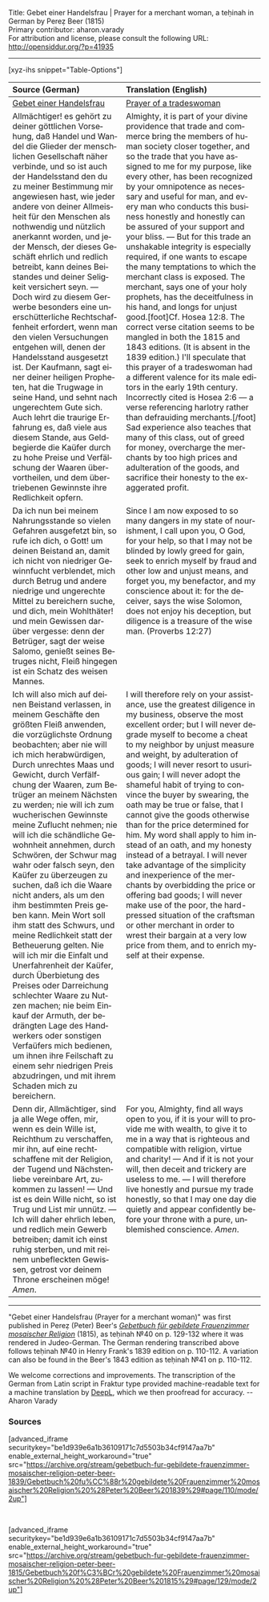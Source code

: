 <html>
<head></head>
<body>
Title: Gebet einer Handelsfrau | Prayer for a merchant woman, a teḥinah in German by Pereẓ Beer (1815)<br />
Primary contributor: aharon.varady<br />
For attribution and license, please consult the following URL: <a href="http://opensiddur.org/?p=41935">http://opensiddur.org/?p=41935</a>
<p />
<hr />

[xyz-ihs snippet="Table-Options"]<table style="margin-left: auto; margin-right: auto;" class="draggable">
<thead><tr><th id="x" style="text-align: left;">Source (German)</th><th style="text-align: left;">Translation (English)</th></tr></thead>
<tbody>
<tr><td style="vertical-align:top;">
<div class="german" lang="de">
<u>Gebet einer Handelsfrau</u>
</div></td>

<td style="vertical-align:top;">
<div class="english" lang="en">
<u>Prayer of a tradeswoman</u>
</div></td></tr>


<tr><td style="vertical-align:top;">
<div class="german" lang="de">
Allmächtiger! es gehört zu deiner göttlichen Vorsehung, daß Handel und Wandel die Glieder der menschlichen Gesellschaft näher verbinde, und so ist auch der Handelsstand den du zu meiner Bestimmung mir angewiesen hast, wie jeder andere von deiner Allmeisheit für den Menschen als nothwendig und nützlich anerkannt worden, und jeder Mensch, der dieses Geschäft ehrlich und redlich betreibt, kann deines Beistandes und deiner Seligkeit versichert seyn. — Doch wird zu diesem Gerwerbe besonders eine unerschütterliche Rechtschaffenheit erfordert, wenn man den vielen Versuchungen entgehen will, denen der Handelsstand ausgesetzt ist. Der Kaufmann, sagt einer deiner heiligen Propheten, hat die Trugwage in seine Hand, und sehnt nach ungerechtem Gute sich. Auch lehrt die traurige Erfahrung es, daß viele aus diesem Stande, aus Geldbegierde die Kaüfer durch zu hohe Preise und Verfälschung der Waaren übervortheilen, und dem übertriebenen Gewinnste ihre Redlichkeit opfern. 
</div></td>

<td style="vertical-align:top;">
<div class="english" lang="en">
Almighty, it is part of your divine providence that trade and commerce bring the members of human society closer together, and so the trade that you have assigned to me for my purpose, like every other, has been recognized by your omnipotence as necessary and useful for man, and every man who conducts this business honestly and honestly can be assured of your support and your bliss. — But for this trade an unshakable integrity is especially required, if one wants to escape the many temptations to which the merchant class is exposed. The merchant, says one of your holy prophets, has the deceitfulness in his hand, and longs for unjust good.[foot]Cf. Hosea 12:8. The correct verse citation seems to be mangled in both the 1815 and 1843 editions. (It is absent in the 1839 edition.) I'll speculate that this prayer of a tradeswoman had a different valence for its male editors in the early 19th century. Incorrectly cited is Hosea 2:6 — a verse referencing harlotry rather than defrauiding merchants.[/foot] Sad experience also teaches that many of this class, out of greed for money, overcharge the merchants by too high prices and adulteration of the goods, and sacrifice their honesty to the exaggerated profit. 
</div></td></tr>


<tr><td style="vertical-align:top;">
<div class="german" lang="de">
Da ich nun bei meinem Nahrungsstande so vielen Gefahren ausgefetzt bin, so rufe ich dich, o Gott! um deinen Beistand an, damit ich nicht von niedriger Gewinnfucht verblendet, mich durch Betrug und andere niedrige und ungerechte Mittel zu bereichern suche, und dich, mein Wohlthäter! und mein Gewissen darüber vergesse: denn der Betrüger, sagt der weise Salomo, genießt seines Betruges nicht, Fleiß hingegen ist ein Schatz des weisen Mannes. 
</div></td>

<td style="vertical-align:top;">
<div class="english" lang="en">
Since I am now exposed to so many dangers in my state of nourishment, I call upon you, O God, for your help, so that I may not be blinded by lowly greed for gain, seek to enrich myself by fraud and other low and unjust means, and forget you, my benefactor, and my conscience about it: for the deceiver, says the wise Solomon, does not enjoy his deception, but diligence is a treasure of the wise man. <span class="citation">(Proverbs 12:27)</span>
</div></td></tr>


<tr><td style="vertical-align:top;">
<div class="german" lang="de">
Ich will also mich auf deinen Beistand verlassen, in meinem Geschäfte den größten Fleiß anwenden, die vorzüglichste Ordnung beobachten; aber nie will ich mich herabwürdigen, Durch unrechtes Maas und Gewicht, durch Verfälfchung der Waaren, zum Betrüger an meinem Nächsten zu werden; nie will ich zum wucherischen Gewinnste meine Zuflucht nehmen; nie will ich die schändliche Gewohnheit annehmen, durch Schwören, der Schwur mag wahr oder falsch seyn, den Kaüfer zu überzeugen zu suchen, daß ich die Waare nicht anders, als um den ihm bestimmten Preis geben kann. Mein Wort soll ihm statt des Schwurs, und meine Redlichkeit statt der Betheuerung gelten. Nie will ich mir die Einfalt und Unerfahrenheit der Kaüfer, durch Überbietung des Preises oder Darreichung schlechter Waare zu Nutzen machen; nie beim Einkauf der Armuth, der bedrängten Lage des Handwerkers oder sonstigen Verfaüfers mich bedienen, um ihnen ihre Feilschaft zu einem sehr niedrigen Preis abzudringen, und mit ihrem Schaden mich zu bereichern. 
</div></td>

<td style="vertical-align:top;">
<div class="english" lang="en">
I will therefore rely on your assistance, use the greatest diligence in my business, observe the most excellent order; but I will never degrade myself to become a cheat to my neighbor by unjust measure and weight, by adulteration of goods; I will never resort to usurious gain; I will never adopt the shameful habit of trying to convince the buyer by swearing, the oath may be true or false, that I cannot give the goods otherwise than for the price determined for him. My word shall apply to him instead of an oath, and my honesty instead of a betrayal. I will never take advantage of the simplicity and inexperience of the merchants by overbidding the price or offering bad goods; I will never make use of the poor, the hard-pressed situation of the craftsman or other merchant in order to wrest their bargain at a very low price from them, and to enrich myself at their expense. 
</div></td></tr>


<tr><td style="vertical-align:top;">
<div class="german" lang="de">
Denn dir, Allmächtiger, sind ja alle Wege offen, mir, wenn es dein Wille ist, Reichthum zu verschaffen, mir ihn, auf eine rechtschaffene mit der Religion, der Tugend und Nächstenliebe vereinbare Art, zukommen zu lassen! — Und ist es dein Wille nicht, so ist Trug und List mir unnütz. — Ich will daher ehrlich leben, und redlich mein Gewerb betreiben; damit ich einst ruhig sterben, und mit reinem unbefleckten Gewissen, getrost vor deinem Throne erscheinen möge! <em>Amen</em>.
</div></td>

<td style="vertical-align:top;">
<div class="english" lang="en">
For you, Almighty, find all ways open to you, if it is your will to provide me with wealth, to give it to me in a way that is righteous and compatible with religion, virtue and charity! — And if it is not your will, then deceit and trickery are useless to me. — I will therefore live honestly and pursue my trade honestly, so that I may one day die quietly and appear confidently before your throne with a pure, unblemished conscience. <em>Amen</em>.
</div></td></tr>
</tbody></table>

<hr />

"Gebet einer Handelsfrau (Prayer for a merchant woman)" was first published in Pereẓ (Peter) Beer's <em><a href="/?p=41918">Gebetbuch für gebildete Frauenzimmer mosaischer Religion</a></em> (1815), as teḥinah №40 on p. 129-132 where it was rendered in Judeo-German. The German rendering transcribed above follows teḥinah №40 in Henry Frank's 1839 edition on p. 110-112. A variation can also be found in the Beer's 1843 edition as teḥinah №41 on p. 110-112.

We welcome corrections and improvements. The transcription of the German from Latin script in Fraktur type provided machine-readable text for a machine translation by <a href="https://www.deepl.com/en/translator">DeepL</a>, which we then proofread for accuracy. --Aharon Varady

<h3>Sources</h3>

[advanced_iframe securitykey="be1d939e6a1b36109171c7d5503b34cf9147aa7b" enable_external_height_workaround="true" src="https://archive.org/stream/gebetbuch-fur-gebildete-frauenzimmer-mosaischer-religion-peter-beer-1839/Gebetbuch%20fu%CC%88r%20gebildete%20Frauenzimmer%20mosaischer%20Religion%20%28Peter%20Beer%201839%29#page/110/mode/2up"]

&nbsp;

[advanced_iframe securitykey="be1d939e6a1b36109171c7d5503b34cf9147aa7b" enable_external_height_workaround="true" src="https://archive.org/stream/gebetbuch-fur-gebildete-frauenzimmer-mosaischer-religion-peter-beer-1815/Gebetbuch%20f%C3%BCr%20gebildete%20Frauenzimmer%20mosaischer%20Religion%20%28Peter%20Beer%201815%29#page/129/mode/2up"]

&nbsp;
</body>
</html>